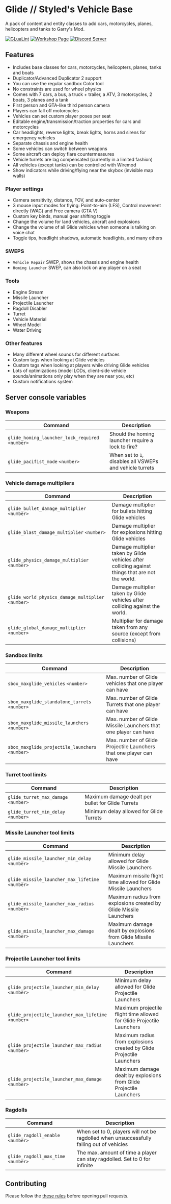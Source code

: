 # Glide // Styled's Vehicle Base

A pack of content and entity classes to add cars, motorcycles, planes, helicopters and tanks to Garry's Mod.

[![GLuaLint](https://github.com/StyledStrike/gmod-glide/actions/workflows/glualint.yml/badge.svg)](https://github.com/FPtje/GLuaFixer)
[![Workshop Page](https://img.shields.io/endpoint.svg?url=https%3A%2F%2Fshieldsio-steam-workshop.jross.me%2F3389728250%2Fsubscriptions-text)](https://steamcommunity.com/sharedfiles/filedetails/?id=3389728250)
[![Discord Server](https://img.shields.io/badge/Discord-Discord?style=flat&logo=discord&logoColor=white&color=5662F6)](https://discord.gg/aSecXvMXM2)

## Features

- Includes base classes for cars, motorcycles, helicopters, planes, tanks and boats
- Duplicator/Advanced Duplicator 2 support
- You can use the regular sandbox Color tool
- No constraints are used for wheel physics
- Comes with 7 cars, a bus, a truck + trailer, a ATV, 3 motorcycles, 2 boats, 3 planes and a tank
- First person and GTA-like third person camera
- Players can fall off motorcycles
- Vehicles can set custom player poses per seat
- Editable engine/transmission/traction properties for cars and motorcycles
- Car headlights, reverse lights, break lights, horns and sirens for emergency vehicles
- Separate chassis and engine health
- Some vehicles can switch between weapons
- Some aircraft can deploy flare countermeasures
- Vehicle turrets are lag compensated (currently in a limited fashion)
- All vehicles (except tanks) can be controlled with Wiremod
- Show indicators while driving/flying near the skybox (invisible map walls)

### Player settings

- Camera sensitivity, distance, FOV, and auto-center
- 3 mouse input modes for flying: Point-to-aim (LFS), Control movement directly (WAC) and Free camera (GTA V)
- Custom key binds, manual gear shifting toggle
- Change the volume for land vehicles, aircraft and explosions
- Change the volume of all Glide vehicles when someone is talking on voice chat
- Toggle tips, headlight shadows, automatic headlights, and many others

### SWEPS

- `Vehicle Repair` SWEP, shows the chassis and engine health
- `Homing Launcher` SWEP, can also lock on any player on a seat

### Tools

- Engine Stream
- Missile Launcher
- Projectile Launcher
- Ragdoll Disabler
- Turret
- Vehicle Material
- Wheel Model
- Water Driving

### Other features

- Many different wheel sounds for different surfaces
- Custom tags when looking at Glide vehicles
- Custom tags when looking at players while driving Glide vehicles
- Lots of optimizations (model LODs, client-side vehicle sounds/animations only play when they are near you, etc)
- Custom notifications system

## Server console variables

### Weapons

| Command | Description
| ------- | -----------
| `glide_homing_launcher_lock_required` `<number>` | Should the homing launcher require a lock to fire?
| `glide_pacifist_mode` `<number>` | When set to `1`, disables all VSWEPs and vehicle turrets

### Vehicle damage multipliers

| Command | Description
| ------- | -----------
| `glide_bullet_damage_multiplier` `<number>` | Damage multiplier for bullets hitting Glide vehicles
| `glide_blast_damage_multiplier` `<number>` | Damage multiplier for explosions hitting Glide vehicles
| `glide_physics_damage_multiplier` `<number>` | Damage multiplier taken by Glide vehicles after colliding against things that are not the world.
| `glide_world_physics_damage_multiplier` `<number>` | Damage multiplier taken by Glide vehicles after colliding against the world.
| `glide_global_damage_multiplier` `<number>` | Multiplier for damage taken from any source (except from collisions)

### Sandbox limits

| Command | Description
| ------- | -----------
| `sbox_maxglide_vehicles` `<number>` | Max. number of Glide vehicles that one player can have
| `sbox_maxglide_standalone_turrets` `<number>` | Max. number of Glide Turrets that one player can have
| `sbox_maxglide_missile_launchers` `<number>` | Max. number of Glide Missile Launchers that one player can have
| `sbox_maxglide_projectile_launchers` `<number>` | Max. number of Glide Projectile Launchers that one player can have

### Turret tool limits

| Command | Description
| ------- | -----------
| `glide_turret_max_damage` `<number>` | Maximum damage dealt per bullet for Glide Turrets
| `glide_turret_min_delay` `<number>` | Minimum delay allowed for Glide Turrets

### Missile Launcher tool limits

| Command | Description
| ------- | -----------
| `glide_missile_launcher_min_delay` `<number>` | Minimum delay allowed for Glide Missile Launchers
| `glide_missile_launcher_max_lifetime` `<number>` | Maximum missile flight time allowed for Glide Missile Launchers
| `glide_missile_launcher_max_radius` `<number>` | Maximum radius from explosions created by Glide Missile Launchers
| `glide_missile_launcher_max_damage` `<number>` | Maximum damage dealt by explosions from Glide Missile Launchers

### Projectile Launcher tool limits

| Command | Description
| ------- | -----------
| `glide_projectile_launcher_min_delay` `<number>` | Minimum delay allowed for Glide Projectile Launchers
| `glide_projectile_launcher_max_lifetime` `<number>` | Maximum projectile flight time allowed for Glide Projectile Launchers
| `glide_projectile_launcher_max_radius` `<number>` | Maximum radius from explosions created by Glide Projectile Launchers
| `glide_projectile_launcher_max_damage` `<number>` | Maximum damage dealt by explosions from Glide Projectile Launchers

### Ragdolls

| Command | Description
| ------- | -----------
| `glide_ragdoll_enable` `<number>` | When set to 0, players will not be ragdolled when unsuccessfully falling out of vehicles
| `glide_ragdoll_max_time` `<number>` | The max. amount of time a player can stay ragdolled. Set to 0 for infinite

## Contributing

Please follow the [these rules](https://github.com/StyledStrike/gmod-glide/blob/main/.github/pull_request_template.md) before opening pull requests.

